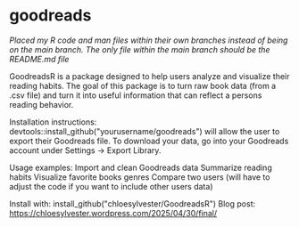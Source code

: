 # goodreads

*Placed my R code and man files within their own branches instead of being on the main branch. The only file within the main branch should be the README.md file*

GoodreadsR is a package designed to help users analyze and visualize their reading habits. The goal of this package is to turn raw book data (from a .csv file) and turn it into useful information that can reflect a persons reading behavior.

Installation instructions:
  devtools::install_github("yourusername/goodreads") will allow the user to export     their Goodreads file. To download your data, go into your Goodreads account under     Settings -> Export Library. 

Usage examples:
  Import and clean Goodreads data
  Summarize reading habits
  Visualize favorite books genres
  Compare two users (will have to adjust the code if you want to include other users   data)

Install with: install_github("chloesylvester/GoodreadsR")
Blog post: https://chloesylvester.wordpress.com/2025/04/30/final/ 
